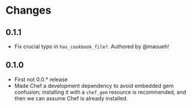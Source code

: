 Changes
=======

0.1.1
-----
 - Fix crucial typo in `has_cookbook_file?`. Authored by @maoueh!

0.1.0
-----
 - First not 0.0.* release
 - Made Chef a development dependency to avoid embedded gem confusion;
   installing it with a `chef_gem` resource is recommended, and then
   we can assume Chef is already installed.
